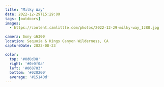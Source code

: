 ```yaml
---
title: "Milky Way"
date: 2022-12-29T15:29:00
tags: [outdoors]
images:
  - https://content.camlittle.com/photos/2022-12-29-milky-way_1280.jpg

camera: Sony α6300
location: Sequoia & Kings Canyon Wilderness, CA
captureDate: 2023-08-23

color:
  top: '#0d0d08'
  right: '#0e0f0a'
  left: '#060703'
  bottom: '#020200'
  average: '#15140d'
---
```

